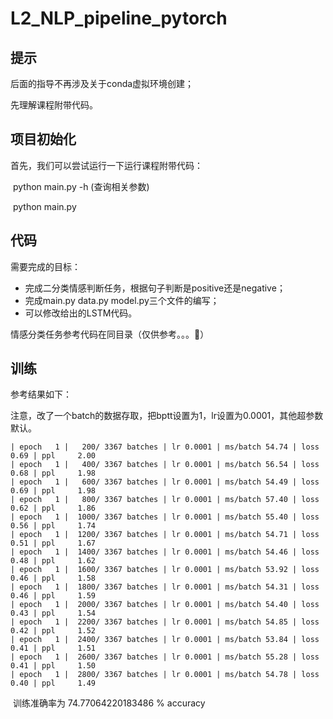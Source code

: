 # L2_NLP_pipeline_pytorch

## 提示

后面的指导不再涉及关于conda虚拟环境创建；

先理解课程附带代码。

## 项目初始化

首先，我们可以尝试运行一下运行课程附带代码：

​	python main.py -h (查询相关参数)

​	python main.py

## 代码

需要完成的目标：

- 完成二分类情感判断任务，根据句子判断是positive还是negative；
- 完成main.py data.py model.py三个文件的编写；
- 可以修改给出的LSTM代码。

情感分类任务参考代码在同目录（仅供参考。。。👼）

## 训练

参考结果如下：

​	注意，改了一个batch的数据存取，把bptt设置为1，lr设置为0.0001，其他超参数默认。

	| epoch   1 |   200/ 3367 batches | lr 0.0001 | ms/batch 54.74 | loss  0.69 | ppl     2.00
	| epoch   1 |   400/ 3367 batches | lr 0.0001 | ms/batch 56.54 | loss  0.68 | ppl     1.98
	| epoch   1 |   600/ 3367 batches | lr 0.0001 | ms/batch 54.49 | loss  0.69 | ppl     1.98
	| epoch   1 |   800/ 3367 batches | lr 0.0001 | ms/batch 57.40 | loss  0.62 | ppl     1.86
	| epoch   1 |  1000/ 3367 batches | lr 0.0001 | ms/batch 55.40 | loss  0.56 | ppl     1.74
	| epoch   1 |  1200/ 3367 batches | lr 0.0001 | ms/batch 54.71 | loss  0.51 | ppl     1.67
	| epoch   1 |  1400/ 3367 batches | lr 0.0001 | ms/batch 54.46 | loss  0.48 | ppl     1.62
	| epoch   1 |  1600/ 3367 batches | lr 0.0001 | ms/batch 53.92 | loss  0.46 | ppl     1.58
	| epoch   1 |  1800/ 3367 batches | lr 0.0001 | ms/batch 54.31 | loss  0.46 | ppl     1.59
	| epoch   1 |  2000/ 3367 batches | lr 0.0001 | ms/batch 54.40 | loss  0.43 | ppl     1.54
	| epoch   1 |  2200/ 3367 batches | lr 0.0001 | ms/batch 54.85 | loss  0.42 | ppl     1.52
	| epoch   1 |  2400/ 3367 batches | lr 0.0001 | ms/batch 53.84 | loss  0.41 | ppl     1.51
	| epoch   1 |  2600/ 3367 batches | lr 0.0001 | ms/batch 55.28 | loss  0.41 | ppl     1.50
	| epoch   1 |  2800/ 3367 batches | lr 0.0001 | ms/batch 54.78 | loss  0.40 | ppl     1.49

​		训练准确率为 74.77064220183486 % accuracy

